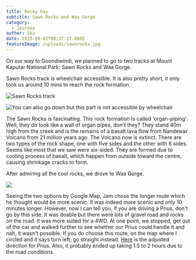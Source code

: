 ```yaml
---
title: Rocky Day
subtitle: Sawn Rocks and Waa Gorge
category:
  - Journey
author: Ska
date: 2020-08-02T08:37:17.880Z
featureImage: /uploads/sawnrocks.jpg
---
```

On our way to Goondiwindi, we planned to go to two tracks at Mount Kaputar National Park: Sawn Rocks and Waa Gorge. 

Sawn Rocks track is wheelchair accessible. It is also pretty short, it only took us around 10 mins to reach the rock formation.

![Sawn Rocks track](/uploads/sawnrocks-wheelchair.jpg)

![](/uploads/sawnrocks-2.jpg "You can also go down but this part is not accessible by wheelchair")

The Sawn Rocks is fascinating. This rock formation is called 'organ-piping'. Well, they do look like a wall of organ pipes, don't they? They stand 40m high from the creek and is the remains of a basalt lava flow from Nandewar Volcano from 21 million years ago. The Volcano now is extinct.  There are two types of the rock shape, one with five sides and the other with 6 sides. Seems like most that we saw were six-sided. They are formed due to cooling process of basalt, which happen from outside toward the centre, causing shrinkage cracks to form.

After admiring all the cool rocks, we drove to Waa Gorge. 

![](/uploads/sawnrocks-waagorge.jpg)

Seeing the two options by Google Map, Jam chose the longer route which he thought would be more scenic. It was indeed more scenic and only 10 minutes longer. However, now I can tell you, if you are driving a Prius, don't go by this side. It was doable but there were lots of gravel road and rocks on the road. It was more suited for a 4WD. At one point, we stopped, get out of the car and walked further to see whether our Prius could handle it and nah, it wasn't possible. If you do choose this route, on the map where I circled and it says turn left, go straight instead. [Here](https://goo.gl/maps/eqG3P4E8kba4mtcB8) is the adjusted direction for Prius. Also, it probably ended up taking 1.5 to 2 hours due to the road conditions.